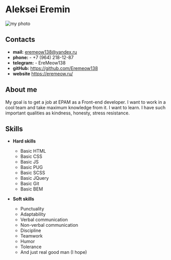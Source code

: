 # Aleksei Eremin
![my photo](https://eremeow.ru/wp-content/uploads/2020/09/site.jpg)
## Contacts
* **mail:** eremeow138@yandex.ru
* **phone:** - +7 (964) 218-12-87
* **telegram:** - EreMeow138
* **gitHub:** https://github.com/Eremeow138
* **website** https://eremeow.ru/

## About me
My goal is to get a job at EPAM as a Front-end developer. I want to work in a cool team and take maximum knowledge from it. I want to learn. I have such important qualities as kindness, honesty, stress resistance. 

## Skills
* **Hard skills**
  * Basic HTML
  * Basic CSS
  * Basic JS
  * Basic PUG
  * Basic SCSS
  * Basic JQuery
  * Basic Git
  * Basic BEM
  
* **Soft skills**
  * Punctuality
  * Adaptability
  * Verbal communication
  * Non-verbal communication
  * Discipline
  * Teamwork
  * Humor
  * Tolerance
  * And just real good man (I hope)
  
